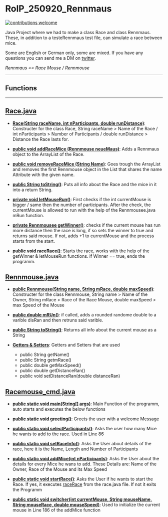 # RolP_250920_Rennmaus

[![contributions welcome](https://img.shields.io/badge/contributions-welcome-brightgreen.svg?style=flat)](https://github.com/PhilRoli/School20-21/pulls)

Java Project where we had to make a class Race and class Rennmaus. These, in addition to a testeRennmaus test file, can simulate a race between mice.

Some are English or German only, some are mixed. If you have any questions you can send me a DM on [twitter](https://twitter.com/Phil_Roli).

_Rennmaus == Race Mouse / Rennmouse_

---

## Functions

---

## [Race.java][race]

- **[Race(String raceName, int nParticipants, double runDistance)][RaceCon]**: Constructer for the class Race, String raceName > Name of the Race / int nParticipants > Number of Participants / double runDistance > Distance the Race lasts for.

- **[public void addRaceMice (Rennmouse neueMaus)][addRaceMice]**: Adds a Rennmaus object to the ArrayList of the Race.

- **[public void removeRaceMice (String Name)][removeRaceMice]**: Goes trough the ArrayList and removes the first Rennmouse object in the List that shares the name Attribute with the given name.

- **[public String toString()][toString]**: Puts all info about the Race and the mice in it into a return String.

- **[private void letMouseRun()][letMouseRun]**: First checks if the int currentMouse is bigger / same then the number of participants. After the check, the currentMouse is allowed to run with the help of the Rennmousee.java mRun function.

- **[private Rennmousee getWinner()][getWinner]**: checks if the current mouse has run more distance then the race is long, if so sets the winner to true and returns said mouse. If not, adds +1 to currentMouse and the process starts from the start.

- **[public void raceRace()][raceRace]**: Starts the race, works with the help of the getWinner & letMouseRun functions. if Winner == true, ends the programm.

## [Rennmouse.java][rennmaus]

- **[public Rennmouse(String name, String mRace, double maxSpeed)][Rennmouse]**: Constructer for the class Rennmouse, String name > Name of the Owner, String mRace > Race of the Race Mouse, double maxSpeed > max Speed of the Mouse

- **[public double mRUn()][mRUn]**: if called, adds a rounded randome double to a varible disRan and then retruns said varible.

- **[public String toString()][toString]**: Returns all info about the current mouse as a String

- **[Getters & Setters][GetAndSet]**: Getters and Setters that are used
  - public String getName()
  - public String getmRace()
  - public double getMaxSpeed()
  - public double getDistanceRan()
  - public void setDistanceRan(double distanceRan)

## [Racemouse_cmd.java][racemouse_cmd]

- **[public static void main(String[] args)][voidmain]**: Main Function of the programm, auto starts and executes the below functions

- **[public static void greeting()][greeting]**: Greets the user with a welcome Message

- **[public static void selectParticipants()][selectPart]**: Asks the user how many Mice he wants to add to the race. Used in Line 86

- **[public static void setRaceInfo()][setRaceInfo]**: Asks the User about details of the race, here it is the Name, Length and Number of Participants

- **[public static void addMice(int nParticipants)][addMice]**: Asks the User about the details for every Mice he wans to add. These Details are: Name of the Owner, Race of the Mouse and its Max Speed

- **[public static void startRace()][startRace]**: Asks the User if he wants to start the Race. If yes, it executes [raceRace][raceRace] from the race.java file. If not it exits the Programm

- **[public static void switcher(int currentMouse, String mouseName, String mouseRace, double mouseSpeed)][switcher]**: Used to initialize the current mouse in Line 186 of the addMice function

<!-- Links Used, Ignore -->

[race]: https://github.com/PhilRoli/School20-21/blob/master/RolP_250920_Rennmaus/src/Race.java
<!-- Links to race.java functions -->
[RaceCon]: https://github.com/PhilRoli/School20-21/blob/master/RolP_250920_Rennmaus/src/Race.java#L21
[addRaceMice]: https://github.com/PhilRoli/School20-21/blob/master/RolP_250920_Rennmaus/src/Race.java#L28
[removeRaceMice]: https://github.com/PhilRoli/School20-21/blob/master/RolP_250920_Rennmaus/src/Race.java#L35
[toString]: https://github.com/PhilRoli/School20-21/blob/master/RolP_250920_Rennmaus/src/Race.java#L51
[letMouseRun]: https://github.com/PhilRoli/School20-21/blob/master/RolP_250920_Rennmaus/src/Race.java#L75
[getWinner]: https://github.com/PhilRoli/School20-21/blob/master/RolP_250920_Rennmaus/src/Race.java#L91
[raceRace]: https://github.com/PhilRoli/School20-21/blob/master/RolP_250920_Rennmaus/src/Race.java#L106

[rennmaus]: https://github.com/PhilRoli/School20-21/blob/master/RolP_250920_Rennmaus/src/Rennmaus.java
<!-- Links to rennmaus.java functions -->
[Rennmouse]: https://github.com/PhilRoli/School20-21/blob/master/RolP_250920_Rennmaus/src/Rennmaus.java#L16
[mRUn]: https://github.com/PhilRoli/School20-21/blob/master/RolP_250920_Rennmaus/src/Rennmaus.java#L26
[toString]: https://github.com/PhilRoli/School20-21/blob/master/RolP_250920_Rennmaus/src/Rennmaus.java#L35
[GetAndSet]: https://github.com/PhilRoli/School20-21/blob/master/RolP_250920_Rennmaus/src/Rennmaus.java#L40

[racemouse_cmd]: https://github.com/PhilRoli/School20-21/blob/master/RolP_250920_Rennmaus/src/Racemouse_cmd.java
<!-- Links to racemouse_cmd.java functions-->
[voidmain]: https://github.com/PhilRoli/School20-21/blob/master/RolP_250920_Rennmaus/src/Racemouse_cmd.java#L29
[greeting]: https://github.com/PhilRoli/School20-21/blob/master/RolP_250920_Rennmaus/src/Racemouse_cmd.java#L48
[selectPart]: https://github.com/PhilRoli/School20-21/blob/master/RolP_250920_Rennmaus/src/Racemouse_cmd.java#L55
[setRaceInfo]: https://github.com/PhilRoli/School20-21/blob/master/RolP_250920_Rennmaus/src/Racemouse_cmd.java#L83
[addMice]: https://github.com/PhilRoli/School20-21/blob/master/RolP_250920_Rennmaus/src/Racemouse_cmd.java#L153
[startRace]: https://github.com/PhilRoli/School20-21/blob/master/RolP_250920_Rennmaus/src/Racemouse_cmd.java#L210
[switcher]: https://github.com/PhilRoli/School20-21/blob/master/RolP_250920_Rennmaus/src/Racemouse_cmd.java#L233
